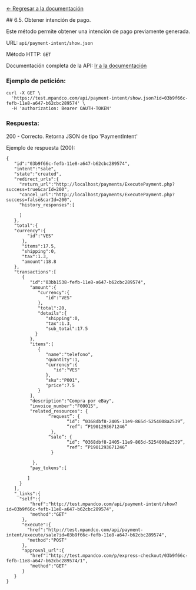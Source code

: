 [<- Regresar a la documentación]({{site.baseurl}}/)

<div id="step55"></div>
## 6.5. Obtener intención de pago.

Este método permite obtener una intención de pago previamente generada.

URL: `api/payment-intent/show.json`

Método HTTP: `GET`

Documentación completa de la API:
[Ir a la documentación](https://test.mpandco.com/docs#get--api-payment-intent-show.json)

### Ejemplo de petición:

    curl -X GET \
      'https://test.mpandco.com/api/payment-intent/show.json?id=03b9f66c-fefb-11e8-a647-b62cbc289574' \
      -H 'authorization: Bearer OAUTH-TOKEN'

### Respuesta:

200 - Correcto. Retorna JSON de tipo 'PaymentIntent'

Ejemplo de respuesta (200):

    {
       "id":"03b9f66c-fefb-11e8-a647-b62cbc289574",
       "intent":"sale",
       "state":"created",
       "redirect_urls":{
         "return_url":"http://localhost/payments/ExecutePayment.php?success=true&carId=200",
         "cancel_url":"http://localhost/payments/ExecutePayment.php?success=false&carId=200",
         "history_responses":[

         ]
       },
       "total":{
       "currency":{
            "id":"VES"
          },
          "items":17.5,
          "shipping":0,
          "tax":1.3,
          "amount":18.8
       },
       "transactions":[
          {
             "id":"03bb1538-fefb-11e8-a647-b62cbc289574",
             "amount":{
                "currency":{
                   "id":"VES"
                },
                "total":20,
                "details":{
                   "shipping":0,
                   "tax":1.3,
                   "sub_total":17.5
               }
             },
             "items":[
                {
                   "name":"telefono",
                   "quantity":1,
                   "currency":{
                      "id":"VES"
                   },
                   "sku":"P001",
                   "price":7.5
                }
             ],
             "description":"Compra por eBay",
             "invoice_number":"F00015",
             "related_resources": {
                    “request”: {
                           “id”: “0368dbf8-2405-11e9-865d-5254008a2539”,
                           “ref”: “P1901293671246”
                     },
                    “sale”: {
                           “id”: “0368dbf8-2405-11e9-865d-5254008a2539”,
                           “ref”: “P1901293671246”
                     }

              },
             "pay_tokens":[

            ]
         }
       ],
       "_links":{
         "self":{
             "href":"http://test.mpandco.com/api/payment-intent/show?id=03b9f66c-fefb-11e8-a647-b62cbc289574",
             "method":"GET"
          },
          "execute":{
            "href":"http://test.mpandco.com/api/payment-intent/execute/sale?id=03b9f66c-fefb-11e8-a647-b62cbc289574",
            "method":"POST"
          },
          "approval_url":{
             "href":"http://test.mpandco.com/p/express-checkout/03b9f66c-fefb-11e8-a647-b62cbc289574/1",
             "method":"GET"
          }
       }
    }
